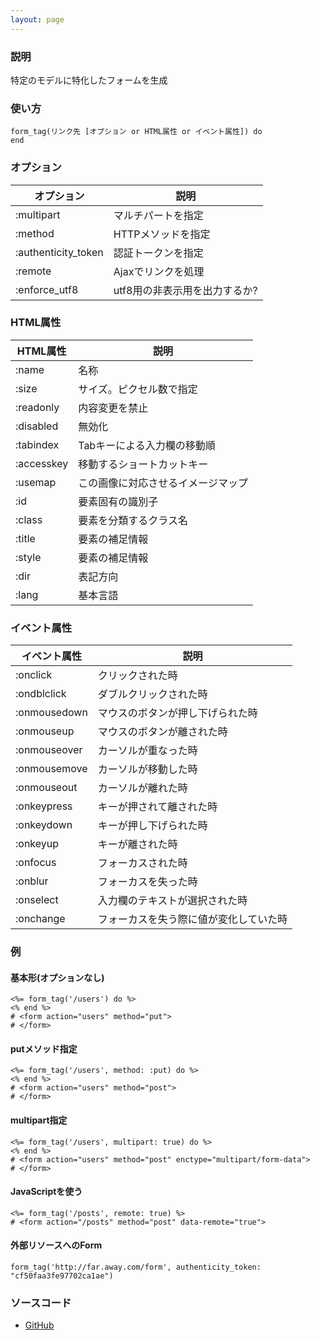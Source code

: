 ```yaml
---
layout: page
---
```

### 説明
特定のモデルに特化したフォームを生成

### 使い方
    form_tag(リンク先 [オプション or HTML属性 or イベント属性]) do
    end

### オプション

オプション               | 説明
------------------- | -------------------------
:multipart          | マルチパートを指定
:method             | HTTPメソッドを指定
:authenticity_token | 認証トークンを指定
:remote             | Ajaxでリンクを処理
:enforce_utf8       | utf8用の非表示用を出力するか?

### HTML属性

HTML属性      | 説明
---------- | -----------------
:name      | 名称
:size      | サイズ。ピクセル数で指定
:readonly  | 内容変更を禁止
:disabled  | 無効化
:tabindex  | Tabキーによる入力欄の移動順
:accesskey | 移動するショートカットキー
:usemap    | この画像に対応させるイメージマップ
:id        | 要素固有の識別子
:class     | 要素を分類するクラス名
:title     | 要素の補足情報
:style     | 要素の補足情報
:dir       | 表記方向
:lang      | 基本言語

### イベント属性

イベント属性     | 説明
-------------|--------------------
:onclick     | クリックされた時
:ondblclick  | ダブルクリックされた時
:onmousedown | マウスのボタンが押し下げられた時
:onmouseup   | マウスのボタンが離された時
:onmouseover | カーソルが重なった時
:onmousemove | カーソルが移動した時
:onmouseout  | カーソルが離れた時
:onkeypress  | キーが押されて離された時
:onkeydown   | キーが押し下げられた時
:onkeyup     | キーが離された時
:onfocus     | フォーカスされた時
:onblur      | フォーカスを失った時
:onselect    | 入力欄のテキストが選択された時
:onchange    | フォーカスを失う際に値が変化していた時

### 例
#### 基本形(オプションなし)
    <%= form_tag('/users') do %>
    <% end %>
    # <form action="users" method="put">
    # </form>

#### putメソッド指定
    <%= form_tag('/users', method: :put) do %>
    <% end %>
    # <form action="users" method="post">
    # </form>

#### multipart指定
    <%= form_tag('/users', multipart: true) do %>
    <% end %>
    # <form action="users" method="post" enctype="multipart/form-data">
    # </form>

#### JavaScriptを使う
    <%= form_tag('/posts', remote: true) %>
    # <form action="/posts" method="post" data-remote="true">

#### 外部リソースへのForm
    form_tag('http://far.away.com/form', authenticity_token: "cf50faa3fe97702ca1ae")

### ソースコード
* [GitHub](https://github.com/rails/rails/blob/f33d52c95217212cbacc8d5e44b5a8e3cdc6f5b3/actionview/lib/action_view/helpers/form_tag_helper.rb#L71)